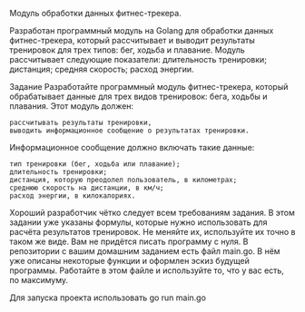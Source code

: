 Модуль обработки данных фитнес-трекера.

Разработан программный модуль на Golang для обработки данных фитнес-трекера, который рассчитывает и выводит результаты тренировок для трех типов: бег, ходьба и плавание.
Модуль рассчитывает следующие показатели: длительность тренировки; дистанция; средняя скорость; расход энергии.


Задание
Разработайте программный модуль фитнес-трекера, который обрабатывает данные для трех видов тренировок: бега, ходьбы и плавания.
Этот модуль должен:

    рассчитывать результаты тренировки,
    выводить информационное сообщение о результатах тренировки.

Информационное сообщение должно включать такие данные:

    тип тренировки (бег, ходьба или плавание);
    длительность тренировки;
    дистанция, которую преодолел пользователь, в километрах;
    среднюю скорость на дистанции, в км/ч;
    расход энергии, в килокалориях.

Хороший разработчик чётко следует всем требованиям задания. В этом задании уже указаны формулы, которые нужно использовать для расчёта результатов тренировок. Не меняйте их, используйте их точно в таком же виде.
Вам не придётся писать программу с нуля. В репозитории с вашим домашним заданием есть файл main.go. В нём уже описаны некоторые функции и оформлен эскиз будущей программы. Работайте в этом файле и используйте то, что у вас есть, по максимуму.

Для запуска проекта использовать
go run main.go
